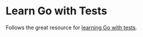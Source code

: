 # Learn Go with Tests

Follows the great resource for [learning Go with tests](https://quii.gitbook.io/learn-go-with-tests).
